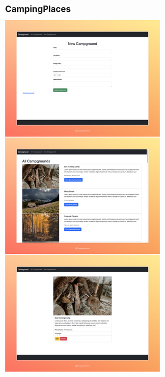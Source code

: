 # CampingPlaces

![alt text](<Boiler Plate · 17.25 · 05-29 (1).jpeg>) 
![alt text](<Boiler Plate · 17.25 · 05-29.jpeg>) 
![alt text](<Boiler Plate.jpeg>)


